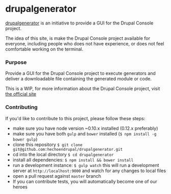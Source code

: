 # drupalgenerator

[drupalgenerator](http://drupalgenerator.com/) is an initiative to provide a GUI
for the Drupal Console project.

The idea of this site, is make the Drupal Console project available
for everyone, including people who does not have experience, or does not feel
comfortable working on the terminal.

### Purpose

Provide a GUI for the Drupal Console project to execute generators and
deliver a downloadable file containing the generated module or code.

This is a WIP, for more information about the Drupal Console project, visit
[the official site](http://drupalconsole.com/)

### Contributing

If you'd like to contribute to this project, please follow these steps:

* make sure you have node version ~0.10.x installed (0.12.x preferably)
* make sure you have both `gulp` and `bower` installed (`$ npm install -g bower gulp`)
* clone this repository `$ git clone git@github.com:hechoendrupal/drupalgenerator.git`
* cd into the local directory `$ cd drupalgenerator`
* install all dependencies: `$ npm install && bower install`
* run a development instance: `$ gulp watch`
  this will run a development server at `http://localhost:9000` and watch for any
  changes to local files
* open a pull request against `master` branch
* If you can contribute tests, you will automatically become one of our heroes
